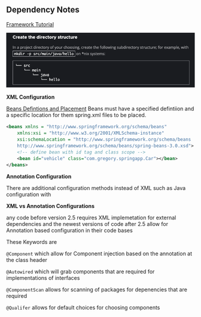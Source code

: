 ## Dependency Notes

[Framework Tutorial](https://www.youtube.com/watch?v=If1Lw4pLLEo&t=1682s)

![Spring Project Structure](./img/projectstructure.png)

**XML Configuration**

[Beans Defintions and Placement](https://stackoverflow.com/questions/12893760/spring-cannot-find-bean-xml-configuration-file-when-it-does-exist) Beans must have a specified defintiion and a specific location for them spring.xml files to be placed.

```xml
<beans xmlns = "http://www.springframework.org/schema/beans"
    xmlns:xsi = "http://www.w3.org/2001/XMLSchema-instance"
    xsi:schemaLocation = "http://www.springframework.org/schema/beans
    http://www.springframework.org/schema/beans/spring-beans-3.0.xsd">
    <!-- define bean with id tag and class scope -->
    <bean id="vehicle" class="com.gregory.springapp.Car"></bean>
</beans>
```

**Annotation Configuration**

There are additional configuration methods instead of XML such as Java configuration with

**XML vs Annotation Configurations**

any code before version 2.5 requires XML implemetation for external dependencies and the newest versions of code after 2.5 allow for Annotation based configuration in their code bases

These Keywords are

`@Component` which allow for Component injection based on the annotation at the class header

`@Autowired` which will grab components that are required for implementations of interfaces

`@ComponentScan` allows for scanning of packages for depenencies that are required

`@Qualifer` allows for default choices for choosing components
